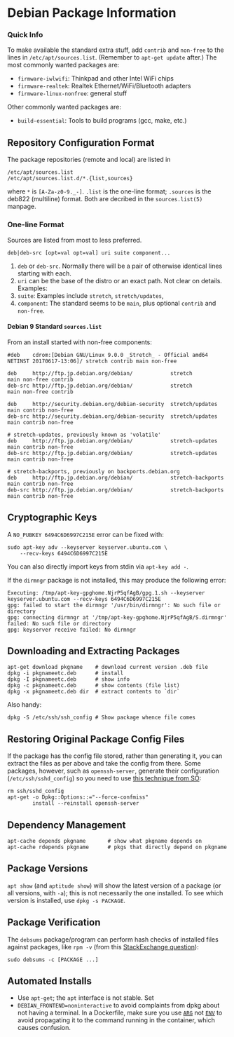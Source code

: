 Debian Package Information
==========================

### Quick Info

To make available the standard extra stuff, add `contrib` and
`non-free` to the lines in `/etc/apt/sources.list`. (Remember to
`apt-get update` after.) The most commonly wanted packages are:

* `firmware-iwlwifi`: Thinkpad and other Intel WiFi chips
* `firmware-realtek`: Realtek Ethernet/WiFi/Bluetooth adapters
* `firmware-linux-nonfree`: general stuff

Other commonly wanted packages are:

* `build-essential`: Tools to build programs (gcc, make, etc.)


Repository Configuration Format
-------------------------------

The package repositories (remote and local) are listed in

    /etc/apt/sources.list
    /etc/apt/sources.list.d/*.{list,sources}

where `*` is `[A-Za-z0-9._-]`. `.list` is the one-line format;
`.sources` is the deb822 (multiline) format. Both are decribed in the
`sources.list(5)` manpage.

### One-line Format

Sources are listed from most to less preferred.

    deb|deb-src [opt=val opt=val] uri suite component...

1. `deb` or `deb-src`. Normally there will be a pair of otherwise
   identical lines starting with each.
2. `uri` can be the base of the distro or an exact path. Not clear on
   details. Examples:
3. `suite`: Examples include `stretch`, `stretch/updates`,
4. `component`: The standard seems to be `main`, plus optional `contrib`
    and `non-free`.

#### Debian 9 Standard `sources.list`

From an install started with non-free components:

    #deb    cdrom:[Debian GNU/Linux 9.0.0 _Stretch_ - Official amd64 NETINST 20170617-13:06]/ stretch contrib main non-free

    deb     http://ftp.jp.debian.org/debian/            stretch             main non-free contrib
    deb-src http://ftp.jp.debian.org/debian/            stretch             main non-free contrib

    deb     http://security.debian.org/debian-security  stretch/updates     main contrib non-free
    deb-src http://security.debian.org/debian-security  stretch/updates     main contrib non-free

    # stretch-updates, previously known as 'volatile'
    deb     http://ftp.jp.debian.org/debian/            stretch-updates     main contrib non-free
    deb-src http://ftp.jp.debian.org/debian/            stretch-updates     main contrib non-free

    # stretch-backports, previously on backports.debian.org
    deb     http://ftp.jp.debian.org/debian/            stretch-backports   main contrib non-free
    deb-src http://ftp.jp.debian.org/debian/            stretch-backports   main contrib non-free


Cryptographic Keys
------------------

A `NO_PUBKEY 6494C6D6997C215E` error can be fixed with:

    sudo apt-key adv --keyserver keyserver.ubuntu.com \
        --recv-keys 6494C6D6997C215E

You can also directly import keys from stdin via `apt-key add -`.

If the `dirmngr` package is not installed, this may produce the
following error:

    Executing: /tmp/apt-key-gpghome.NjrP5qfAgB/gpg.1.sh --keyserver keyserver.ubuntu.com --recv-keys 6494C6D6997C215E
    gpg: failed to start the dirmngr '/usr/bin/dirmngr': No such file or directory
    gpg: connecting dirmngr at '/tmp/apt-key-gpghome.NjrP5qfAgB/S.dirmngr' failed: No such file or directory
    gpg: keyserver receive failed: No dirmngr


Downloading and Extracting Packages
-----------------------------------

    apt-get download pkgname    # download current version .deb file
    dpkg -i pkgnameetc.deb      # install
    dpkg -I pkgnameetc.deb      # show info
    dpkg -c pkgnameetc.deb      # show contents (file list)
    dpkg -x pkgnameetc.deb dir  # extract contents to `dir`

Also handy:

    dpkg -S /etc/ssh/ssh_config # Show package whence file comes


Restoring Original Package Config Files
---------------------------------------

If the package has the config file stored, rather than generating it,
you can extract the files as per above and take the config from there.
Some packages, however, such as `openssh-server`, generate their
configuration (`/etc/ssh/sshd_config`) so you need to use [this
technique from SO](https://askubuntu.com/a/67028):

    rm ssh/sshd_config
    apt-get -o Dpkg::Options::="--force-confmiss"
            install --reinstall openssh-server


Dependency Management
---------------------

    apt-cache depends pkgname       # show what pkgname depends on
    apt-cache rdepends pkgname      # pkgs that directly depend on pkgname


Package Versions
----------------

`apt show` (and `aptitude show`) will show the latest version of a
package (or all versions, with `-a`); this is not necessarily the one
installed. To see which version is installed, use `dpkg -s PACKAGE`.


Package Verification
--------------------

The `debsums` package/program can perform hash checks of installed
files against packages, like `rpm -v` (from this [StackExchange
question](https://askubuntu.com/q/9463/354600)):

    sudo debsums -c [PACKAGE ...]


Automated Installs
------------------

* Use `apt-get`; the `apt` interface is not stable. Set
* `DEBIAN_FRONTEND=noninteractive` to avoid complaints from dpkg
  about not having a terminal. In a Dockerfile, make sure you use
  [`ARG`] not [`ENV`] to avoid propagating it to the command running
  in the container, which causes confusion.



[`ARG`]: https://docs.docker.com/engine/reference/builder/#arg
[`ENV`]: https://docs.docker.com/engine/reference/builder/#env
